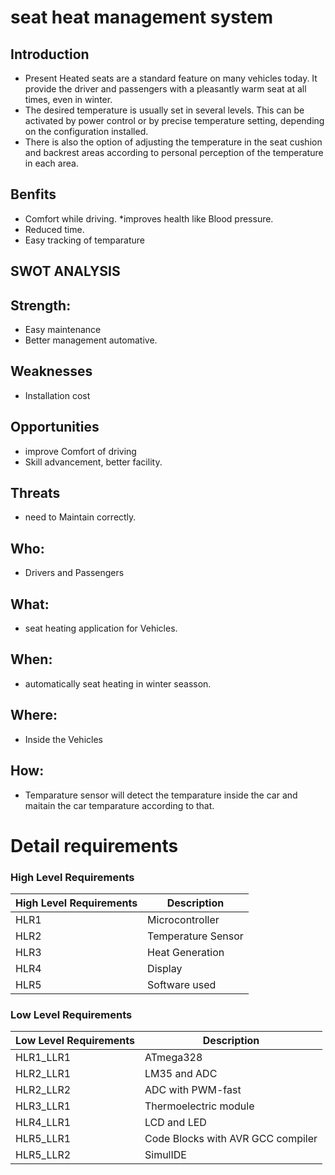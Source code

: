 # seat heat management system
## Introduction
* Present Heated seats are a standard feature on many vehicles today. It provide the driver and passengers with a pleasantly warm seat at all times, even in winter.
* The desired temperature is usually set in several levels. This can be activated by power control or by precise temperature setting, depending on the configuration installed.
* There is also the option of adjusting the temperature in the seat cushion and backrest areas according to personal perception of the temperature in each area.
## Benfits
* Comfort while driving.
*improves health like Blood pressure.
* Reduced time.
* Easy tracking of temparature
## SWOT ANALYSIS
## Strength:
* Easy maintenance 
* Better management automative.
## Weaknesses
* Installation cost
## Opportunities
* improve Comfort of driving
* Skill advancement, better facility.
## Threats
* need to Maintain correctly.
## Who:
* Drivers and Passengers 
## What:
* seat heating application for Vehicles.
## When:
* automatically seat heating in winter seasson.
## Where:
* Inside the Vehicles
## How:
* Temparature sensor will detect the temparature inside the car and maitain the car temparature according to that.
# Detail requirements
### High Level Requirements
| High Level Requirements      | Description |
| ----------- | ----------- |
| HLR1      | Microcontroller   |
| HLR2   | Temperature Sensor|
| HLR3   | Heat Generation|
| HLR4   | Display|
| HLR5   | Software used|

### Low Level Requirements
| Low Level Requirements      | Description |
| ----------- | ----------- |
| HLR1_LLR1      | ATmega328     |
| HLR2_LLR1   | LM35 and ADC|
| HLR2_LLR2   | ADC with PWM-fast|
| HLR3_LLR1   | Thermoelectric module|
| HLR4_LLR1   |LCD and LED|
| HLR5_LLR1   | Code Blocks with AVR GCC compiler |
| HLR5_LLR2   | SimulIDE |
